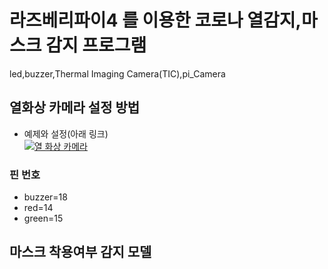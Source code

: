 # 라즈베리파이4 를 이용한 코로나 열감지,마스크 감지 프로그램
led,buzzer,Thermal Imaging Camera(TIC),pi_Camera



## 열화상 카메라 설정 방법
- 예제와 설정(아래 링크)  
[![열 화상 카메라 ](https://img.youtube.com/vi/rqdTx0AKroE/0.jpg)](https://youtu.be/rqdTx0AKroE?t=172)

### 핀 번호
- buzzer=18
- red=14
- green=15

## 마스크 착용여부 감지 모델

